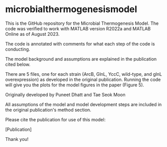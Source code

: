 # microbialthermogenesismodel

This is the GitHub repository for the Microbial Thermogenesis Model. The code was verified to work with MATLAB version R2022a and MATLAB Online as of August 2023.

The code is annotated with comments for what each step of the code is conducting. 

The model background and assumptions are explained in the publication cited below.

There are 5 files, one for each strain (ArcB, GlnL, YccC, wild-type, and glnL overexpression) as developed in the original publication. Running the code will give you the plots for the model figures in the paper (Figure 5).

Originally developed by Puneet Dhatt and Tae Seok Moon

All assumptions of the model and model development steps are included in the original publication's method section.


Please cite the publication for use of this model:

[Publication]


Thank you!
